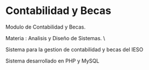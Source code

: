 Contabilidad y Becas
====

Modulo de Contabilidad y Becas.

Materia : Analisis y Diseño de Sistemas.
\

Sistema para la gestion de contabilidad y becas del IESO


Sistema desarrollado en PHP y MySQL